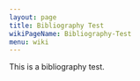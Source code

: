 ```yaml
---
layout: page
title: Bibliography Test
wikiPageName: Bibliography-Test
menu: wiki
---
```


This is a bibliography test.
